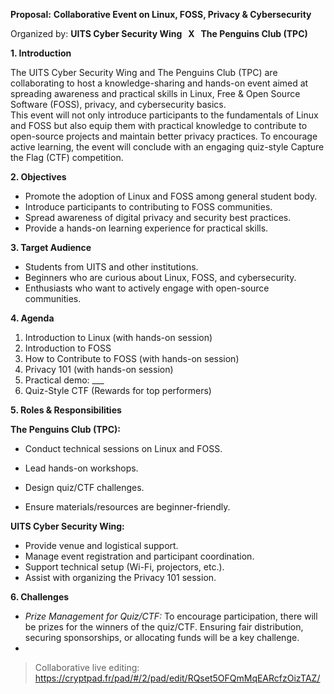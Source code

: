 **Proposal:** **Collaborative Event on Linux, FOSS, Privacy & Cybersecurity**  

Organized by​​​​​​​: **UITS Cyber Security Wing   X   The Penguins Club (TPC)**  

**1. Introduction**  

The UITS Cyber Security Wing and The Penguins Club (TPC) are collaborating to host a knowledge-sharing and hands-on event aimed at spreading awareness and practical skills in Linux, Free & Open Source Software (FOSS), privacy, and cybersecurity basics.  
This event will not only introduce participants to the fundamentals of Linux and FOSS but also equip them with practical knowledge to contribute to open-source projects and maintain better privacy practices. To encourage active learning, the event will conclude with an engaging quiz-style Capture the Flag (CTF) competition.  

**2. Objectives**

*   Promote the adoption of Linux and FOSS among general student body.
*   Introduce participants to contributing to FOSS communities.
*   Spread awareness of digital privacy and security best practices.
*   Provide a hands-on learning experience for practical skills.

**3. Target Audience**

*   Students from UITS and other institutions.
*   Beginners who are curious about Linux, FOSS, and cybersecurity.
*   Enthusiasts who want to actively engage with open-source communities.

**4. Agenda**

1.  Introduction to Linux (with hands-on session)
2.  Introduction to FOSS
3.  How to Contribute to FOSS (with hands-on session)
4.  Privacy 101 (with hands-on session)
5.  Practical demo: ___
6.  Quiz-Style CTF (Rewards for top performers)  
    

**5. Roles & Responsibilities**  

**The Penguins Club (TPC):**  

*   Conduct technical sessions on Linux and FOSS.  
    
*   Lead hands-on workshops.  
    
*   Design quiz/CTF challenges.  
    
*   Ensure materials/resources are beginner-friendly.

**UITS Cyber Security Wing:**

*   Provide venue and logistical support.
*   Manage event registration and participant coordination.
*   Support technical setup (Wi-Fi, projectors, etc.).
*   Assist with organizing the Privacy 101 session.

**6. Challenges**

*   _Prize Management for Quiz/CTF:_ To encourage participation, there will be prizes for the winners of the quiz/CTF. Ensuring fair distribution, securing sponsorships, or allocating funds will be a key challenge.
*   

> Collaborative live editing: https://cryptpad.fr/pad/#/2/pad/edit/RQset5OFQmMqEARcfzOizTAZ/
